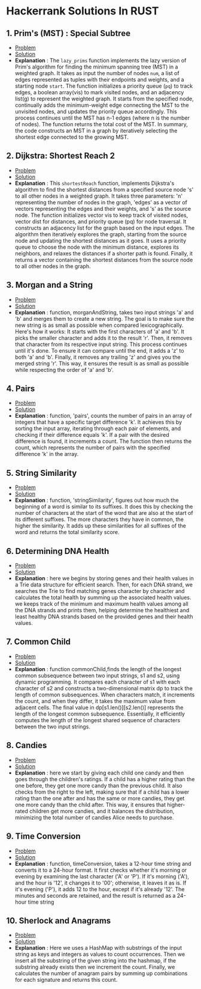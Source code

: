 # Hackerrank Solutions In RUST

## 1. Prim's (MST) : Special Subtree
  - [Problem](https://www.hackerrank.com/challenges/primsmstsub/copy-from/353032139) 
  - [Solution](./prims_special_subtree/src/main.rs)
  - **Explanation** :  The `lazy_prims` function implements the lazy version of Prim's algorithm for finding the minimum spanning tree (MST) in a weighted graph. It takes as input the number of nodes `num`, a list of edges represented as tuples with their endpoints and weights, and a starting node `start`. The function initializes a priority queue (`pq`) to track edges, a boolean array(vis) to mark visited nodes, and an adjacency list(g) to represent the weighted graph. It starts from the specified node, continually adds the minimum-weight edge connecting the MST to the unvisited nodes, and updates the priority queue accordingly. This process continues until the MST has n-1 edges (where n is the number of nodes). The function returns the total cost of the MST. In summary, the code constructs an MST in a graph by iteratively selecting the shortest edge connected to the growing MST.
 
## 2. Dijkstra: Shortest Reach 2
  - [Problem](https://www.hackerrank.com/challenges/dijkstrashortreach/problem) 
  - [Solution](./dijkstra_shortest_reach_2/src/main.rs)
  - **Explanation** : This `shortestReach` function, implements Dijkstra's algorithm to find the shortest distances from a specified source node 's' to all other nodes in a weighted graph. It takes three parameters: 'n' representing the number of nodes in the graph, 'edges' as a vector of vectors representing the edges and their weights, and 's' as the source node. The function initializes vector vis to keep track of visited nodes, vector dist for distances, and priority queue (pq) for node traversal. It constructs an adjacency list for the graph based on the input edges. The algorithm then iteratively explores the graph, starting from the source node and updating the shortest distances as it goes. It uses a priority queue to choose the node with the minimum distance, explores its neighbors, and relaxes the distances if a shorter path is found. Finally, it returns a vector containing the shortest distances from the source node to all other nodes in the graph.
   
## 3. Morgan and a String
  - [Problem](https://www.hackerrank.com/challenges/morgan-and-a-string/problem) 
  - [Solution](./morgan_and_a_string/src/main.rs)
  - **Explanation** : function, morganAndString, takes two input strings 'a' and 'b' and merges them to create a new string. The goal is to make sure the new string is as small as possible when compared lexicographically.
    Here's how it works: It starts with the first characters of 'a' and 'b'. It picks the smaller character and adds it to the result 'r'. Then, it removes that character from its respective input string. This process continues until it's done. To ensure it can compare until the end, it adds a 'z' to both 'a' and 'b'. Finally, it removes any trailing 'z' and gives you the merged string 'r'. This way, it ensures the result is as small as possible while respecting the order of 'a' and 'b'.
   
## 4. Pairs
  - [Problem](https://www.hackerrank.com/challenges/pairs/problem) 
  - [Solution](./pairs/src/main.rs)
  - **Explanation** : function, 'pairs', counts the number of pairs in an array of integers that have a specific target difference 'k'. It achieves this by sorting the input array, iterating through each pair of elements, and checking if their difference equals 'k'. If a pair with the desired difference is found, it increments a count. The function then returns the count, which represents the number of pairs with the specified difference 'k' in the array.
   
## 5. String Similarity
  - [Problem](https://www.hackerrank.com/challenges/string-similarity/problem) 
  - [Solution](./string_similarity/src/main.rs)
  - **Explanation** : function, 'stringSimilarity', figures out how much the beginning of a word is similar to its suffixes. It does this by checking the number of characters at the start of the word that are also at the start of its different suffixes. The more characters they have in common, the higher the similarity. It adds up these similarities for all suffixes of the word and returns the total similarity score. 
   
## 6. Determining DNA Health
  - [Problem](https://www.hackerrank.com/challenges/determining-dna-health) 
  - [Solution](./determining_dna_health/src/main.rs)
  - **Explanation** : here we begins by storing genes and their health values in a Trie data structure for efficient search. Then, for each DNA strand, we searches the Trie to find matching genes character by character and calculates the total health by summing up the associated health values. we keeps track of the minimum and maximum health values among all the DNA strands and prints them, helping determine the healthiest and least healthy DNA strands based on the provided genes and their health values.
   
## 7. Common Child
  - [Problem](https://www.hackerrank.com/challenges/common-child) 
  - [Solution](./common_child/src/main.rs)
  - **Explanation** : function commonChild,finds the length of the longest common subsequence between two input strings, s1 and s2, using dynamic programming. It compares each character of s1 with each character of s2 and constructs a two-dimensional matrix dp to track the length of common subsequences. When characters match, it increments the count, and when they differ, it takes the maximum value from adjacent cells. The final value in dp[s1.len()][s2.len()] represents the length of the longest common subsequence. Essentially, it efficiently computes the length of the longest shared sequence of characters between the two input strings.
   
## 8. Candies
  - [Problem](https://www.hackerrank.com/challenges/candies) 
  - [Solution](./candies/src/main.rs)
  - **Explanation** : here we start by giving each child one candy and then goes through the children's ratings. If a child has a higher rating than the one before, they get one more candy than the previous child. It also checks from the right to the left, making sure that if a child has a lower rating than the one after and has the same or more candies, they get one more candy than the child after. This way, it ensures that higher-rated children get more candies, and it balances the distribution, minimizing the total number of candies Alice needs to purchase.
   
## 9. Time Conversion
  - [Problem](https://www.hackerrank.com/challenges/time-conversion/problem) 
  - [Solution](./Time_conversion/src/main.rs)
  - **Explanation** : function, timeConversion, takes a 12-hour time string and converts it to a 24-hour format. It first checks whether it's morning or evening by examining the last character ('A' or 'P'). If it's morning ('A'), and the hour is '12', it changes it to '00'; otherwise, it leaves it as is. If it's evening ('P'), it adds 12 to the hour, except if it's already '12'. The minutes and seconds are retained, and the result is returned as a 24-hour time string
   
## 10. Sherlock and Anagrams
  - [Problem](https://www.hackerrank.com/challenges/sherlock-and-anagrams) 
  - [Solution](./sherlock_and_anagrams/src/main.rs)
  - **Explanation** : Here we uses a HashMap with substrings of the input string as keys and integers as values to count occurrences. Then we insert all the substring of the given string into the hashmap, if the substring already exists then we increment the count. Finally, we calculates the number of anagram pairs by summing up combinations for each signature and returns this count. 
